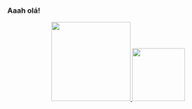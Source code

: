### Aaah olá!

<div align="center">
  <a href="https://github.com/VinnieAlbuquerque">
  <img height="180em" src="https://github-readme-stats.vercel.app/api?username=VinnieAlbuquerque&show_icons=true&theme=synthwave&include_all_commits=true&count_private=true"/>
  <img height="120em" src="https://github-readme-stats.vercel.app/api/top-langs/?username=VinnieAlbuquerque&layout=compact&langs_count=7&theme=synthwave"/>
</div>
  
##

